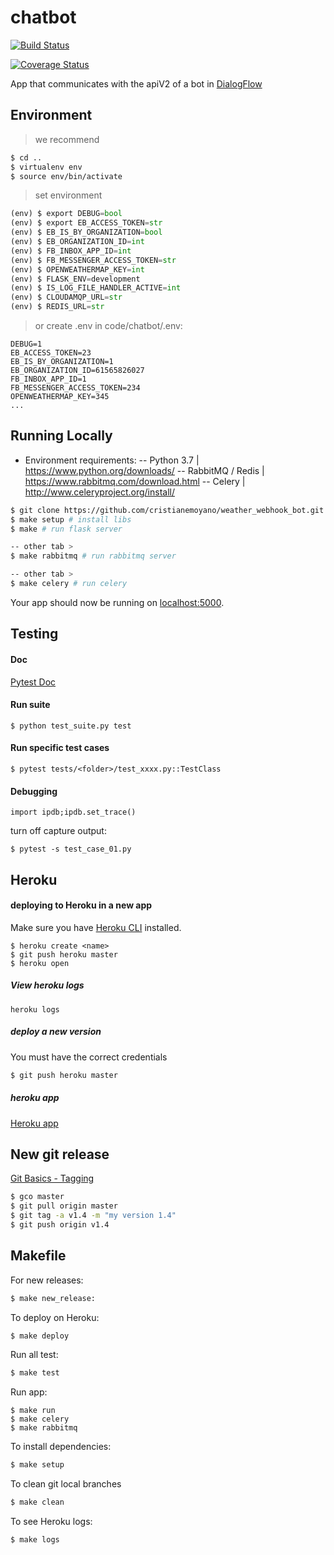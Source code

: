 # chatbot
[![Build Status](https://travis-ci.org/cristianemoyano/weather_webhook_bot.svg?branch=master)](https://travis-ci.org/cristianemoyano/weather_webhook_bot)

[![Coverage Status](https://coveralls.io/repos/github/cristianemoyano/weather_webhook_bot/badge.svg?branch=master)](https://coveralls.io/github/cristianemoyano/weather_webhook_bot?branch=master)

App that communicates with the apiV2 of a bot in [DialogFlow](https://dialogflow.com/)


## Environment

> we recommend
```sh
$ cd ..
$ virtualenv env
$ source env/bin/activate
```

> set environment
```python
(env) $ export DEBUG=bool
(env) $ export EB_ACCESS_TOKEN=str
(env) $ EB_IS_BY_ORGANIZATION=bool
(env) $ EB_ORGANIZATION_ID=int
(env) $ FB_INBOX_APP_ID=int
(env) $ FB_MESSENGER_ACCESS_TOKEN=str
(env) $ OPENWEATHERMAP_KEY=int
(env) $ FLASK_ENV=development
(env) $ IS_LOG_FILE_HANDLER_ACTIVE=int
(env) $ CLOUDAMQP_URL=str
(env) $ REDIS_URL=str
```

> or create .env in code/chatbot/.env:
```
DEBUG=1
EB_ACCESS_TOKEN=23
EB_IS_BY_ORGANIZATION=1
EB_ORGANIZATION_ID=61565826027
FB_INBOX_APP_ID=1
FB_MESSENGER_ACCESS_TOKEN=234
OPENWEATHERMAP_KEY=345
...
```

## Running Locally

- Environment requirements:
-- Python 3.7 | https://www.python.org/downloads/
-- RabbitMQ / Redis | https://www.rabbitmq.com/download.html
-- Celery | http://www.celeryproject.org/install/

```sh
$ git clone https://github.com/cristianemoyano/weather_webhook_bot.git # or clone your own fork
$ make setup # install libs
$ make # run flask server

-- other tab >
$ make rabbitmq # run rabbitmq server

-- other tab >
$ make celery # run celery
```

Your app should now be running on [localhost:5000](http://localhost:5000/).

## Testing

#### Doc
[Pytest Doc](https://docs.pytest.org/en/latest/)

#### Run suite
```
$ python test_suite.py test
```

#### Run specific test cases
```
$ pytest tests/<folder>/test_xxxx.py::TestClass
```

#### Debugging
```
import ipdb;ipdb.set_trace()
```
turn off capture output:
```
$ pytest -s test_case_01.py
```

## Heroku

#### deploying to Heroku in a new app

Make sure you have [Heroku CLI](https://cli.heroku.com/) installed.

```
$ heroku create <name>
$ git push heroku master
$ heroku open
```

##### View heroku logs
`heroku logs`

##### deploy a new version
You must have the correct credentials
```sh
$ git push heroku master
```

##### heroku app
[Heroku app](https://weather-webhook-bot-app.herokuapp.com/)


## New git release
[Git Basics - Tagging](https://git-scm.com/book/en/v2/Git-Basics-Tagging)
```sh
$ gco master
$ git pull origin master
$ git tag -a v1.4 -m "my version 1.4"
$ git push origin v1.4
```

## Makefile

For new releases:
```sh
$ make new_release:
```

To deploy on Heroku:
```sh
$ make deploy
```

Run all test:
```sh
$ make test
```

Run app:
```
$ make run
$ make celery
$ make rabbitmq
```

To install dependencies:
```sh
$ make setup
```

To clean git local branches
```sh
$ make clean
```

To see Heroku logs:
```sh
$ make logs
```
